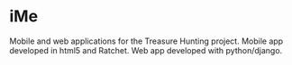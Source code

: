 iMe
===
Mobile and web applications for the Treasure Hunting project.
Mobile app developed in html5 and Ratchet.
Web app developed with python/django.
